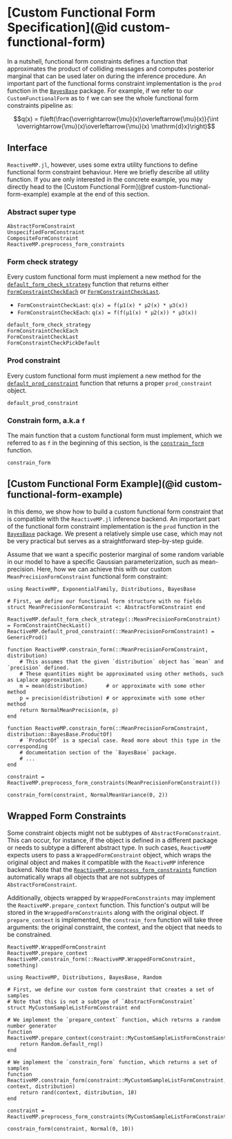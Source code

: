 # [Custom Functional Form Specification](@id custom-functional-form)

In a nutshell, functional form constraints defines a function that approximates the product of colliding messages and computes posterior marginal that can be used later on during the inference procedure. An important part of the functional forms constraint implementation is the `prod` function in the [`BayesBase`](https://reactivebayes.github.io/BayesBase.jl/stable/) package. For example, if we refer to our `CustomFunctionalForm` as to `f` we can see the whole functional form constraints pipeline as:

```math
q(x) = f\left(\frac{\overrightarrow{\mu}(x)\overleftarrow{\mu}(x)}{\int \overrightarrow{\mu}(x)\overleftarrow{\mu}(x) \mathrm{d}x}\right)
```

## Interface

`ReactiveMP.jl`, however, uses some extra utility functions to define functional form constraint behaviour. Here we briefly describe all utility function. If you are only interested in the concrete example, you may directly head to the [Custom Functional Form](@ref custom-functional-form-example) example at the end of this section.

### Abstract super type

```@docs 
AbstractFormConstraint
UnspecifiedFormConstraint
CompositeFormConstraint
ReactiveMP.preprocess_form_constraints
```
 
### Form check strategy

Every custom functional form must implement a new method for the [`default_form_check_strategy`](@ref) function that returns either [`FormConstraintCheckEach`](@ref) or [`FormConstraintCheckLast`](@ref).

- `FormConstraintCheckLast`: `q(x) = f(μ1(x) * μ2(x) * μ3(x))`
- `FormConstraintCheckEach`: `q(x) = f(f(μ1(x) * μ2(x)) * μ3(x))`

```@docs 
default_form_check_strategy
FormConstraintCheckEach
FormConstraintCheckLast
FormConstraintCheckPickDefault
```

### Prod constraint 

Every custom functional form must implement a new method for the [`default_prod_constraint`](@ref) function that returns a proper `prod_constraint` object.

```@docs 
default_prod_constraint
```

### Constrain form, a.k.a `f`

The main function that a custom functional form must implement, which we referred to as `f` in the beginning of this section, is the [`constrain_form`](@ref) function.

```@docs
constrain_form
```

## [Custom Functional Form Example](@id custom-functional-form-example)

In this demo, we show how to build a custom functional form constraint that is compatible with the `ReactiveMP.jl` inference backend. An important part of the functional form constraint implementation is the `prod` function in the [`BayesBase`](https://reactivebayes.github.io/BayesBase.jl/stable/) package. We present a relatively simple use case, which may not be very practical but serves as a straightforward step-by-step guide.

Assume that we want a specific posterior marginal of some random variable in our model to have a specific Gaussian parameterization, such as mean-precision. Here, how we can achieve this with our custom `MeanPrecisionFormConstraint` functional form constraint:

```@example custom-functional-form-example
using ReactiveMP, ExponentialFamily, Distributions, BayesBase

# First, we define our functional form structure with no fields
struct MeanPrecisionFormConstraint <: AbstractFormConstraint end

ReactiveMP.default_form_check_strategy(::MeanPrecisionFormConstraint) = FormConstraintCheckLast()
ReactiveMP.default_prod_constraint(::MeanPrecisionFormConstraint) = GenericProd()

function ReactiveMP.constrain_form(::MeanPrecisionFormConstraint, distribution) 
    # This assumes that the given `distribution` object has `mean` and `precision` defined.
    # These quantities might be approximated using other methods, such as Laplace approximation.
    m = mean(distribution)      # or approximate with some other method
    p = precision(distribution) # or approximate with some other method
    return NormalMeanPrecision(m, p)
end

function ReactiveMP.constrain_form(::MeanPrecisionFormConstraint, distribution::BayesBase.ProductOf)
    # `ProductOf` is a special case. Read more about this type in the corresponding 
    # documentation section of the `BayesBase` package.
    # ... 
end

constraint = ReactiveMP.preprocess_form_constraints(MeanPrecisionFormConstraint())

constrain_form(constraint, NormalMeanVariance(0, 2))
```

## Wrapped Form Constraints 

Some constraint objects might not be subtypes of `AbstractFormConstraint`. This can occur, for instance, if the object is defined in a different package or needs to subtype a different abstract type. In such cases, `ReactiveMP` expects users to pass a `WrappedFormConstraint` object, which wraps the original object and makes it compatible with the `ReactiveMP` inference backend. Note that the [`ReactiveMP.preprocess_form_constraints`](@ref) function automatically wraps all objects that are not subtypes of `AbstractFormConstraint`.

Additionally, objects wrapped by `WrappedFormConstraints` may implement the `ReactiveMP.prepare_context` function. This function's output will be stored in the `WrappedFormConstraints` along with the original object. If `prepare_context` is implemented, the `constrain_form` function will take three arguments: the original constraint, the context, and the object that needs to be constrained.

```@docs 
ReactiveMP.WrappedFormConstraint
ReactiveMP.prepare_context
ReactiveMP.constrain_form(::ReactiveMP.WrappedFormConstraint, something)
```

```@example wrapped-form-constraint-example
using ReactiveMP, Distributions, BayesBase, Random

# First, we define our custom form constraint that creates a set of samples
# Note that this is not a subtype of `AbstractFormConstraint`
struct MyCustomSampleListFormConstraint end

# We implement the `prepare_context` function, which returns a random number generator
function ReactiveMP.prepare_context(constraint::MyCustomSampleListFormConstraint)
    return Random.default_rng()
end

# We implement the `constrain_form` function, which returns a set of samples
function ReactiveMP.constrain_form(constraint::MyCustomSampleListFormConstraint, context, distribution)
    return rand(context, distribution, 10)
end

constraint = ReactiveMP.preprocess_form_constraints(MyCustomSampleListFormConstraint())

constrain_form(constraint, Normal(0, 10))
```


